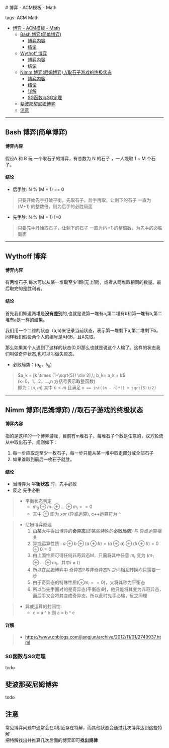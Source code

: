 <head>
    <script src="https://cdn.mathjax.org/mathjax/latest/MathJax.js?config=TeX-AMS-MML_HTMLorMML" type="text/javascript"></script>
    <script type="text/x-mathjax-config">
        MathJax.Hub.Config({
            tex2jax: {
            skipTags: ['script', 'noscript', 'style', 'textarea', 'pre'],
            inlineMath: [['$','$']]
            }
        });
    </script>
</head>
# 博弈 - ACM模板 - Math

tags: ACM Math 

- [博弈 - ACM模板 - Math](#%e5%8d%9a%e5%bc%88---acm%e6%a8%a1%e6%9d%bf---math)
  - [Bash 博弈(简单博弈)](#bash-%e5%8d%9a%e5%bc%88%e7%ae%80%e5%8d%95%e5%8d%9a%e5%bc%88)
      - [博弈内容](#%e5%8d%9a%e5%bc%88%e5%86%85%e5%ae%b9)
      - [结论](#%e7%bb%93%e8%ae%ba)
  - [Wythoff 博弈](#wythoff-%e5%8d%9a%e5%bc%88)
      - [博弈内容](#%e5%8d%9a%e5%bc%88%e5%86%85%e5%ae%b9-1)
      - [结论](#%e7%bb%93%e8%ae%ba-1)
  - [Nimm 博弈(尼姆博弈) //取石子游戏的终极状态](#nimm-%e5%8d%9a%e5%bc%88%e5%b0%bc%e5%a7%86%e5%8d%9a%e5%bc%88-%e5%8f%96%e7%9f%b3%e5%ad%90%e6%b8%b8%e6%88%8f%e7%9a%84%e7%bb%88%e6%9e%81%e7%8a%b6%e6%80%81)
      - [博弈内容](#%e5%8d%9a%e5%bc%88%e5%86%85%e5%ae%b9-2)
      - [结论](#%e7%bb%93%e8%ae%ba-2)
      - [详解](#%e8%af%a6%e8%a7%a3)
    - [SG函数与SG定理](#sg%e5%87%bd%e6%95%b0%e4%b8%8esg%e5%ae%9a%e7%90%86)
  - [斐波那契尼姆博弈](#%e6%96%90%e6%b3%a2%e9%82%a3%e5%a5%91%e5%b0%bc%e5%a7%86%e5%8d%9a%e5%bc%88)
  - [注意](#%e6%b3%a8%e6%84%8f)

---
## Bash 博弈(简单博弈)

#### 博弈内容
假设A 和 B 玩 一个取石子的博弈，有总数为 N 的石子 ，一人能取 1 ~ M 个石子。

#### 结论

 + 后手胜: N % (M + 1) == 0 
 
 >只要开始先手打破平衡，先取石子，后手再取，让剩下的石子 一直为 (M+1) 的整数倍，则为后手的必胜局面

 + 先手胜: N % (M + 1) !=0

 >只要先手开始取石子，让剩下的石子 一直为(N+1)的整倍数，为先手的必胜局面

-----  

## Wythoff 博弈

#### 博弈内容

有两堆石子,每次可以从某一堆取至少1颗(无上限)，或者从两堆取相同的数量。最后取完的是胜利者。

#### 结论

首先我们知道两堆是**没有差别**的,也就是说第一堆有a,第二堆有b和第一堆有b,第二堆有a是一样的结果。

我们用一个二维的状态（a,b)来记录当前状态，表示第一堆剩下a,第二堆剩下b。同样我们假设两个人的编号是A和B，且A先取。

那么如果某个人遇到了这样的状态(0,0)那么也就是说这个人输了。这样的状态我们叫做奇异状态,也可以叫做失败态。

 + 必败局势：$(a_k，b_k)$
> $a_k = [k \times (1+\sqrt{5}) \div 2],\; b_k= a_k + k$  
> (k=0，1，2，…,n 方括号表示取整函数)  
> 即为：$(n, m)$ 其中 $n<m$ 且满足 `n == int((m - n)*(1 + sqrt(5))/2)`

---

## Nimm 博弈(尼姆博弈)    //取石子游戏的终极状态

#### 博弈内容

指的是这样的一个博弈游戏，目前有m堆石子，每堆石子个数是任意的，双方轮流从中取出石子，规则如下：
1. 每一步应取走至少一枚石子，每一步只能从某一堆中取走部分或全部石子
2. 如果谁取到最后一枚石子就胜。

#### 结论

+ 当博弈为 **平衡状态** 时，先手必败
+ 反之 先手必胜

>+ 平衡状态判定  
>   + $m_0 \oplus m_1 \oplus ...\oplus m_i == 0$  
>   + 其中 $\oplus$ 即为 $xor$ (异或运算), c++运算符为 `^`

>+ 尼姆博弈原理  
>   1. 由某大牛得出博弈的**奇异态**(即某些特殊的**必败局势**) 与 异或运算相关
>   2. 异或运算性质 : $a\oplus b \oplus (a\oplus b) = (a\oplus a)\oplus(b\oplus b) = 0\oplus 0 = 0$
>   3. 由上面性质可得任何非奇异态M，只需将其中任意 $m_t$ 变为 ($m_1\oplus...      \oplus m_i$，其中$i \neq t$)
>   4. 所以在尼姆博弈中 奇异态P与非奇异态N 之间相互转换均只需要一步
>   5. 由于奇异态的特殊性质($\oplus m_i==0$)，又将其称为平衡态
>   6. 所以当先手面对的是奇异态(平衡态)时，他只能将其变为非奇异态，而后手又会将其变成奇异态，所以此时先手必输，反之同理

> + 异或运算的封闭性:
>   + c = a ^ b 则 a = b ^ c

#### 详解
> + https://www.cnblogs.com/jiangjun/archive/2012/11/01/2749937.html

### SG函数与SG定理

todo

## 斐波那契尼姆博弈

todo

## 注意

常见博弈问题中通常会在0附近存在特解，而其他状态会通过几次博弈达到这些特解  
把特解找出并推算几次后面的博弈即可**找出规律**
